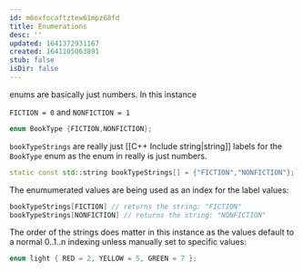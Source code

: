 ```yaml
---
id: m6oxfocaftztew61mpz68fd
title: Enumerations
desc: ''
updated: 1641372931167
created: 1641105063891
stub: false
isDir: false
---
```



enums are basically just numbers. In this instance 

`FICTION = 0` and `NONFICTION = 1`

```cpp
enum BookType {FICTION,NONFICTION};
```

`bookTypeStrings` are really just [[C++ Include string|string]] labels for the `BookType` enum as the enum in really is just numbers.

```cpp
static const std::string bookTypeStrings[] = {"FICTION","NONFICTION"};
```

The enumumerated values are being used as an index for the label values:

```cpp
bookTypeStrings[FICTION] // returns the string: "FICTION"
bookTypeStrings[NONFICTION] // returns the string: "NONFICTION"
```

The order of the strings does matter in this instance as the values default to a normal 0..1..n indexing unless manually set to specific values:

```cpp
enum light { RED = 2, YELLOW = 5, GREEN = 7 };
```
